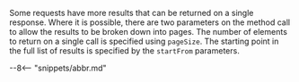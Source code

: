 <!-- SPDX-License-Identifier: CC-BY-4.0 -->
<!-- Copyright Contributors to the Egeria project. -->

Some requests have more results that can be returned on a single response.  Where it is possible, there are two parameters on the method call to allow the results to be broken down into pages.  The number of elements to return on a single call is specified using `pageSize`. The starting point in the full list of results is specified by the `startFrom` parameters.

--8<-- "snippets/abbr.md"

